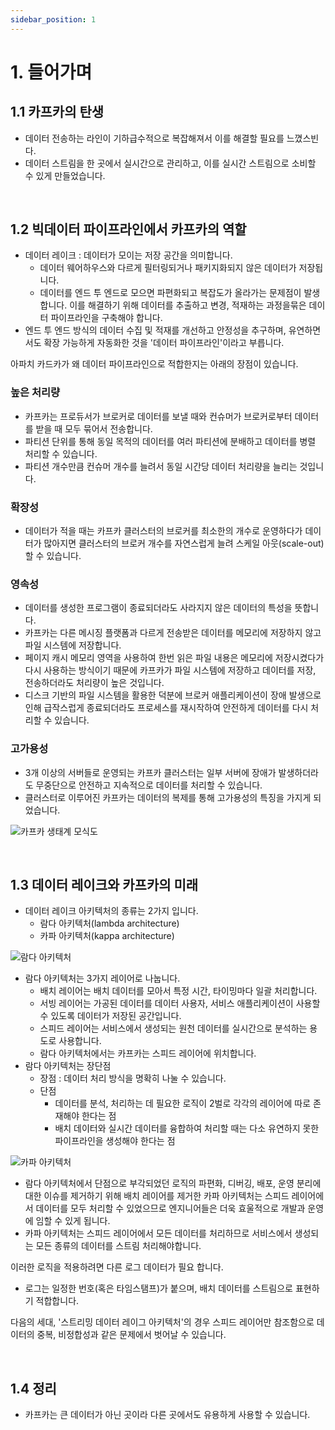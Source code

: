 ```yaml
---
sidebar_position: 1
---
```


# 1. 들어가며

## 1.1 카프카의 탄생

- 데이터 전송하는 라인이 기하급수적으로 복잡해져서 이를 해결할 필요를 느꼈스빈다.
- 데이터 스트림을 한 곳에서 실시간으로 관리하고, 이를 실시간 스트림으로 소비할 수 있게 만들었습니다.

<br/>

## 1.2 빅데이터 파이프라인에서 카프카의 역할

- 데이터 레이크 : 데이터가 모이는 저장 공간을 의미합니다.
  - 데이터 웨어하우스와 다르게 필터링되거나 패키지화되지 않은 데이터가 저장됩니다.
  - 데이터를 엔드 투 엔드로 모으면 파편화되고 복잡도가 올라가는 문제점이 발생합니다. 이를 해결하기 위해 데이터를 추출하고 변경, 적재하는 과정을묶은 데이터 파이프라인을 구축해야 합니다.
- 엔드 투 엔드 방식의 데이터 수집 및 적재를 개선하고 안정성을 추구하며, 유연하면서도 확장 가능하게 자동화한 것을 '데이터 파이프라인'이라고 부릅니다.

아파치 카드카가 왜 데이터 파이프라인으로 적합한지는 아래의 장점이 있습니다.

### 높은 처리량

- 카프카는 프로듀서가 브로커로 데이터를 보낼 때와 컨슈머가 브로커로부터 데이터를 받을 때 모두 묶어서 전송합니다.
- 파티션 단위를 통해 동일 목적의 데이터를 여러 파티션에 분배하고 데이터를 병렬 처리할 수 있습니다.
- 파티션 개수만큼 컨슈머 개수를 늘려서 동일 시간당 데이터 처리량을 늘리는 것입니다.

### 확장성

- 데이터가 적을 때는 카프카 클러스터의 브로커를 최소한의 개수로 운영하다가 데이터가 많아지면 클러스터의 브로커 개수를 자연스럽게 늘려 스케일 아웃(scale-out)할 수 있습니다.

### 영속성

- 데이터를 생성한 프로그램이 종료되더라도 사라지지 않은 데이터의 특성을 뜻합니다.
- 카프카는 다른 메시징 플랫폼과 다르게 전송받은 데이터를 메모리에 저장하지 않고 파일 시스템에 저장합니다.
- 페이지 캐시 메모리 영역을 사용하여 한번 읽은 파일 내용은 메모리에 저장시켰다가 다시 사용하는 방식이기 때문에 카프카가 파일 시스템에 저장하고 데이터를 저장, 전송하더라도 처리량이 높은 것입니다.
- 디스크 기반의 파일 시스템을 활용한 덕분에 브로커 애플리케이션이 장애 발생으로 인해 급작스럽게 종료되더라도 프로세스를 재시작하여 안전하게 데이터를 다시 처리할 수 있습니다.

### 고가용성

- 3개 이상의 서버들로 운영되는 카프카 클러스터는 일부 서버에 장애가 발생하더라도 무중단으로 안전하고 지속적으로 데이터를 처리할 수 있습니다.
- 클러스터로 이루어진 카프카는 데이터의 복제를 통해 고가용성의 특징을 가지게 되었습니다.

![카프카 생태계 모식도](https://user-images.githubusercontent.com/42582516/215301488-f479fa23-0e48-4976-a21b-84e241d70252.png)

<br/>

## 1.3 데이터 레이크와 카프카의 미래

- 데이터 레이크 아키텍처의 종류는 2가지 입니다.
  - 람다 아키텍처(lambda architecture)
  - 카파 아키텍처(kappa architecture)

![람다 아키텍처](https://user-images.githubusercontent.com/42582516/215301599-3b284818-3c1f-446c-abd3-d63c5bfe6d9e.png)

- 람다 아키텍처는 3가지 레이어로 나눕니다.
  - 배치 레이어는 배치 데이터를 모아서 특정 시간, 타이밍마다 일괄 처리합니다.
  - 서빙 레이어는 가공된 데이터를 데이터 사용자, 서비스 애플리케이션이 사용할 수 있도록 데이터가 저장된 공간입니다.
  - 스피드 레이어는 서비스에서 생성되는 원천 데이터를 실시간으로 분석하는 용도로 사용합니다.
  - 람다 아키텍처에서는 카프카는 스피드 레이어에 위치합니다.
- 람다 아키텍처는 장단점
  - 장점 : 데이터 처리 방식을 명확히 나눌 수 있습니다.
  - 단점
    - 데이터를 분석, 처리하는 데 필요한 로직이 2벌로 각각의 레이어에 따로 존재해야 한다는 점
    - 배치 데이터와 실시간 데이터를 융합하여 처리할 때는 다소 유연하지 못한 파이프라인을 생성해야 한다는 점

![카파 아키텍처](https://user-images.githubusercontent.com/42582516/215301629-20e918ed-fbe5-4fb7-9987-14970d8092b6.png)

- 람다 아키텍처에서 단점으로 부각되었던 로직의 파편화, 디버깅, 배포, 운영 분리에 대한 이슈를 제거하기 위해 배치 레이어를 제거한 카파 아키텍처는 스피드 레이어에서 데이터를 모두 처리할 수 있었으므로 엔지니어들은 더욱 효울적으로 개발과 운영에 임할 수 있게 됩니다.
- 카파 아키텍처는 스피드 레이어에서 모든 데이터를 처리하므로 서비스에서 생성되는 모든 종류의 데이터를 스트림 처리해야합니다.

이러한 로직을 적용하려면 다른 로그 데이터가 필요 합니다.

- 로그는 일정한 번호(혹은 타임스탬프)가 붙으며, 배치 데이터를 스트림으로 표현하기 적합합니다.

다음의 세대, '스트리밍 데이터 레이그 아키텍처'의 경우 스피드 레이어만 참조함으로 데이터의 중복, 비정합성과 같은 문제에서 벗어날 수 있습니다.


<br/>

## 1.4 정리

- 카프카는 큰 데이터가 아닌 곳이라 다른 곳에서도 유용하게 사용할 수 있습니다.